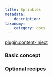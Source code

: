 ```yaml
---
title: Sprinkles
metadata:
    description: 
taxonomy:
    category: docs
---
```

[plugin:content-inject](/modular/_update5.0)

### Basic concept

### Optional recipes
